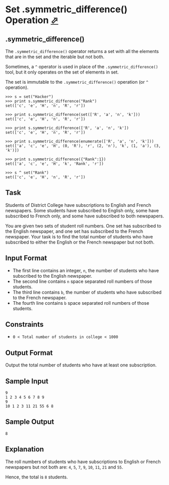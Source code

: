 # Set .symmetric_difference() Operation [⬀](https://www.hackerrank.com/challenges/py-set-symmetric-difference-operation)

## .symmetric_difference()

The `.symmetric_difference()` operator returns a set with all the elements that are in the set and the iterable but not both.

Sometimes, a `^` operator is used in place of the `.symmetric_difference()` tool, but it only operates on the set of elements in set.

The set is immutable to the `.symmetric_difference()` operation (or `^` operation).

```
>>> s = set("Hacker")
>>> print s.symmetric_difference("Rank")
set(['c', 'e', 'H', 'n', 'R', 'r'])

>>> print s.symmetric_difference(set(['R', 'a', 'n', 'k']))
set(['c', 'e', 'H', 'n', 'R', 'r'])

>>> print s.symmetric_difference(['R', 'a', 'n', 'k'])
set(['c', 'e', 'H', 'n', 'R', 'r'])

>>> print s.symmetric_difference(enumerate(['R', 'a', 'n', 'k']))
set(['a', 'c', 'e', 'H', (0, 'R'), 'r', (2, 'n'), 'k', (1, 'a'), (3, 'k')])

>>> print s.symmetric_difference({"Rank":1})
set(['a', 'c', 'e', 'H', 'k', 'Rank', 'r'])

>>> s ^ set("Rank")
set(['c', 'e', 'H', 'n', 'R', 'r'])
```

## Task
Students of District College have subscriptions to English and French newspapers. Some students have subscribed to English only, some have subscribed to French only, and some have subscribed to both newspapers.

You are given two sets of student roll numbers. One set has subscribed to the English newspaper, and one set has subscribed to the French newspaper. Your task is to find the total number of students who have subscribed to either the English or the French newspaper but not both.

## Input Format

- The first line contains an integer, `n`, the number of students who have subscribed to the English newspaper.
- The second line contains `n` space separated roll numbers of those students.
- The third line contains `b`, the number of students who have subscribed to the French newspaper.
- The fourth line contains `b` space separated roll numbers of those students.

## Constraints
- `0 < Total number of students in college < 1000`

## Output Format

Output the total number of students who have at least one subscription.

## Sample Input
```
9
1 2 3 4 5 6 7 8 9
9
10 1 2 3 11 21 55 6 8
```

## Sample Output
```
8
```

## Explanation

The roll numbers of students who have subscriptions to English or French newspapers but not both are:
`4`, `5`, `7`, `9`, `10`, `11`, `21` and `55`.

Hence, the total is `8` students.
